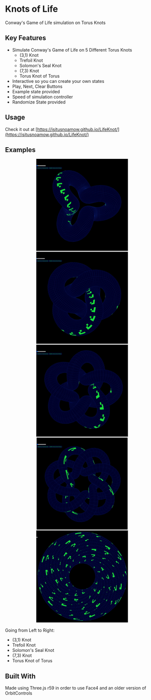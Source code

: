 # Knots of Life

Conway's Game of Life simulation on Torus Knots

## Key Features

* Simulate Conway's Game of Life on 5 Different Torus Knots
    - (3,1) Knot
    - Trefoil Knot
    - Solomon's Seal Knot
    - (7,3) Knot
    - Torus Knot of Torus
* Interactive so you can create your own states
* Play, Next, Clear Buttons
* Example state provided
* Speed of simulation controller
* Randomize State provided

## Usage

Check it out at [https://isitusnoamow.github.io/LifeKnot/](https://isitusnoamow.github.io/LifeKnot/)

## Examples

<div align="center">
    <img width="300" height="300" src="./examples/31knot.gif">
    <img width="300" height="300" src="./examples/trefoil.gif">
    <img width="300" height="300" src="./examples/solomon.gif">
</div>
<div align = "center">
    <img widh="300" height="300" src="./examples/73.gif">
    <img width="300" height="300" src="./examples/torustorus.gif">
</div>

Going from Left to Right: 
- (3,1) Knot
- Trefoil Knot
- Solomon's Seal Knot
- (7,3) Knot
- Torus Knot of Torus

## Built With

Made using Three.js r59 in order to use Face4 and an older version of OrbitControls